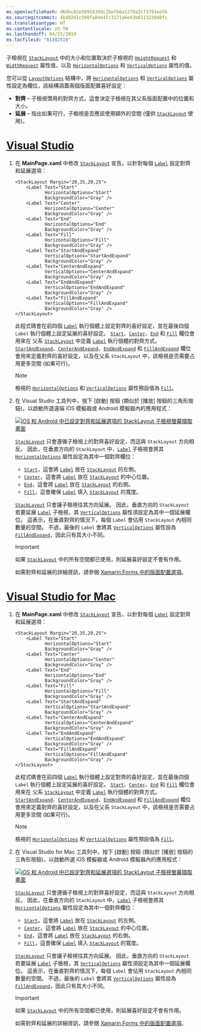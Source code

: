 ```yaml
---
ms.openlocfilehash: d6dbc82e56959399c2befb6a12f0a2cf3793ee5b
ms.sourcegitcommit: 4b402d1c508fa84e4fc3171a6e43b811323948fc
ms.translationtype: HT
ms.contentlocale: zh-TW
ms.lasthandoff: 04/23/2019
ms.locfileid: "61382519"
---
```

子檢視在 [`StackLayout`](xref:Xamarin.Forms.StackLayout) 中的大小和位置取決於子檢視的 [`HeightRequest`](xref:Xamarin.Forms.VisualElement.HeightRequest) 和 [`WidthRequest`](xref:Xamarin.Forms.VisualElement.WidthRequest) 屬性值，以及 [`HorizontalOptions`](xref:Xamarin.Forms.View.HorizontalOptions) 和 [`VerticalOptions`](xref:Xamarin.Forms.View.VerticalOptions) 屬性的值。

您可以從 [`LayoutOptions`](xref:Xamarin.Forms.LayoutOptions) 結構中，將 [`HorizontalOptions`](xref:Xamarin.Forms.View.HorizontalOptions) 和 [`VerticalOptions`](xref:Xamarin.Forms.View.VerticalOptions) 屬性設定為欄位，該結構涵蓋兩個版面配置喜好設定：

- **對齊** – 子檢視慣用的對齊方式，這會決定子檢視在其父系版面配置中的位置和大小。
- **延展** – 指出如果可行，子檢視是否應該使用額外的空間 (僅供 [`StackLayout`](xref:Xamarin.Forms.StackLayout) 使用)。

# <a name="visual-studiotabvswin"></a>[Visual Studio](#tab/vswin)

1. 在 **MainPage.xaml** 中修改 [`StackLayout`](xref:Xamarin.Forms.StackLayout) 宣告，以針對每個 [`Label`](xref:Xamarin.Forms.Label) 設定對齊和延展選項：

    ```xaml
    <StackLayout Margin="20,35,20,25">
        <Label Text="Start"
               HorizontalOptions="Start"
               BackgroundColor="Gray" />
        <Label Text="Center"
               HorizontalOptions="Center"
               BackgroundColor="Gray" />
        <Label Text="End"
               HorizontalOptions="End"
               BackgroundColor="Gray" />
        <Label Text="Fill"
               HorizontalOptions="Fill"
               BackgroundColor="Gray" />
        <Label Text="StartAndExpand"
               VerticalOptions="StartAndExpand"
               BackgroundColor="Gray" />
        <Label Text="CenterAndExpand"
               VerticalOptions="CenterAndExpand"
               BackgroundColor="Gray" />
        <Label Text="EndAndExpand"
               VerticalOptions="EndAndExpand"
               BackgroundColor="Gray" />
        <Label Text="FillAndExpand"
               VerticalOptions="FillAndExpand"
               BackgroundColor="Gray" />
    </StackLayout>
    ```

    此程式碼會在前四個 [`Label`](xref:Xamarin.Forms.Label) 執行個體上設定對齊的喜好設定，並在最後四個 `Label` 執行個體上設定延展的喜好設定。 [`Start`](xref:Xamarin.Forms.LayoutOptions.Start)、[`Center`](xref:Xamarin.Forms.LayoutOptions.Center)、[`End`](xref:Xamarin.Forms.LayoutOptions.End) 和 [`Fill`](xref:Xamarin.Forms.LayoutOptions.Fill) 欄位會用來在 父系 [`StackLayout`](xref:Xamarin.Forms.StackLayout) 中定義 [`Label`](xref:Xamarin.Forms.Label) 執行個體的對齊方式。 [`StartAndExpand`](xref:Xamarin.Forms.LayoutOptions.StartAndExpand)、[`CenterAndExpand`](xref:Xamarin.Forms.LayoutOptions.CenterAndExpand)、[`EndAndExpand`](xref:Xamarin.Forms.LayoutOptions.EndAndExpand) 和 [`FillAndExpand`](xref:Xamarin.Forms.LayoutOptions.FillAndExpand) 欄位會用來定義對齊的喜好設定，以及在父系 `StackLayout` 中，該檢視是否需要占用更多空間 (如果可行)。

    > [!NOTE]
    > 檢視的 [`HorizontalOptions`](xref:Xamarin.Forms.View.HorizontalOptions) 和 [`VerticalOptions`](xref:Xamarin.Forms.View.VerticalOptions) 屬性預設值為 [`Fill`](xref:Xamarin.Forms.LayoutOptions.Fill)。

1. 在 Visual Studio 工具列中，按下 [啟動] 按鈕 (類似於 [播放] 按鈕的三角形按鈕)，以啟動所選遠端 iOS 模擬器或 Android 模擬器內的應用程式：

    [![iOS 和 Android 中已設定對齊和延展選項的 StackLayout 子檢視螢幕擷取畫面](../images/alignment-expansion.png "包含標籤執行個體並已設定對齊和延展的 StackLayout")](../images/alignment-expansion-large.png#lightbox "包含標籤執行個體並已設定對齊和延展的 StackLayout")

    [`StackLayout`](xref:Xamarin.Forms.StackLayout) 只會遵循子檢視上的對齊喜好設定，而這與 `StackLayout` 方向相反。 因此，在垂直方向的 `StackLayout` 中，[`Label`](xref:Xamarin.Forms.Label) 子檢視會將其 [`HorizontalOptions`](xref:Xamarin.Forms.View.HorizontalOptions) 屬性設定為其中一個對齊欄位：

    - [`Start`](xref:Xamarin.Forms.LayoutOptions.Start)，這會將 [`Label`](xref:Xamarin.Forms.Label) 放在 [`StackLayout`](xref:Xamarin.Forms.StackLayout) 的左側。
    - [`Center`](xref:Xamarin.Forms.LayoutOptions.Center)，這會將 [`Label`](xref:Xamarin.Forms.Label) 放在 [`StackLayout`](xref:Xamarin.Forms.StackLayout) 的中心位置。
    - [`End`](xref:Xamarin.Forms.LayoutOptions.End)，這會將 [`Label`](xref:Xamarin.Forms.Label) 放在 [`StackLayout`](xref:Xamarin.Forms.StackLayout) 的右側。
    - [`Fill`](xref:Xamarin.Forms.LayoutOptions.Fill)，這會確保 [`Label`](xref:Xamarin.Forms.Label) 填入 [`StackLayout`](xref:Xamarin.Forms.StackLayout) 的寬度。

    [`StackLayout`](xref:Xamarin.Forms.StackLayout) 只會讓子檢視往其方向延展。 因此，垂直方向的 `StackLayout` 若要延展 [`Label`](xref:Xamarin.Forms.Label) 子檢視，其 [`VerticalOptions`](xref:Xamarin.Forms.View.VerticalOptions) 屬性須設定為其中一個延展欄位。 這表示，在垂直對齊的情況下，每個 `Label` 會佔用 `StackLayout` 內相同數量的空間。 不過，最後的 `Label` 會將其 [`VerticalOptions`](xref:Xamarin.Forms.View.VerticalOptions) 屬性設為 [`FillAndExpand`](xref:Xamarin.Forms.LayoutOptions.FillAndExpand)，因此只有其大小不同。

    > [!IMPORTANT]
    > 如果 [`StackLayout`](xref:Xamarin.Forms.StackLayout) 中的所有空間都已使用，則延展喜好設定不會有作用。

    如需對齊和延展的詳細資訊，請參閱 [Xamarin.Forms 中的版面配置選項](~/xamarin-forms/user-interface/layouts/layout-options.md)。

# <a name="visual-studio-for-mactabvsmac"></a>[Visual Studio for Mac](#tab/vsmac)

1. 在 **MainPage.xaml** 中修改 [`StackLayout`](xref:Xamarin.Forms.StackLayout) 宣告，以針對每個 [`Label`](xref:Xamarin.Forms.Label) 設定對齊和延展選項：

    ```xaml
    <StackLayout Margin="20,35,20,25">
        <Label Text="Start"
               HorizontalOptions="Start"
               BackgroundColor="Gray" />
        <Label Text="Center"
               HorizontalOptions="Center"
               BackgroundColor="Gray" />
        <Label Text="End"
               HorizontalOptions="End"
               BackgroundColor="Gray" />
        <Label Text="Fill"
               HorizontalOptions="Fill"
               BackgroundColor="Gray" />
        <Label Text="StartAndExpand"
               VerticalOptions="StartAndExpand"
               BackgroundColor="Gray" />
        <Label Text="CenterAndExpand"
               VerticalOptions="CenterAndExpand"
               BackgroundColor="Gray" />
        <Label Text="EndAndExpand"
               VerticalOptions="EndAndExpand"
               BackgroundColor="Gray" />
        <Label Text="FillAndExpand"
               VerticalOptions="FillAndExpand"
               BackgroundColor="Gray" />
    </StackLayout>
    ```

    此程式碼會在前四個 [`Label`](xref:Xamarin.Forms.Label) 執行個體上設定對齊的喜好設定，並在最後四個 `Label` 執行個體上設定延展的喜好設定。 [`Start`](xref:Xamarin.Forms.LayoutOptions.Start)、[`Center`](xref:Xamarin.Forms.LayoutOptions.Center)、[`End`](xref:Xamarin.Forms.LayoutOptions.End) 和 [`Fill`](xref:Xamarin.Forms.LayoutOptions.Fill) 欄位會用來在 父系 [`StackLayout`](xref:Xamarin.Forms.StackLayout) 中定義 [`Label`](xref:Xamarin.Forms.Label) 執行個體的對齊方式。 [`StartAndExpand`](xref:Xamarin.Forms.LayoutOptions.StartAndExpand)、[`CenterAndExpand`](xref:Xamarin.Forms.LayoutOptions.CenterAndExpand)、[`EndAndExpand`](xref:Xamarin.Forms.LayoutOptions.EndAndExpand) 和 [`FillAndExpand`](xref:Xamarin.Forms.LayoutOptions.FillAndExpand) 欄位會用來定義對齊的喜好設定，以及在父系 `StackLayout` 中，該檢視是否需要占用更多空間 (如果可行)。

    > [!NOTE]
    > 檢視的 [`HorizontalOptions`](xref:Xamarin.Forms.View.HorizontalOptions) 和 [`VerticalOptions`](xref:Xamarin.Forms.View.VerticalOptions) 屬性預設值為 [`Fill`](xref:Xamarin.Forms.LayoutOptions.Fill)。

1. 在 Visual Studio for Mac 工具列中，按下 [啟動] 按鈕 (類似於 [播放] 按鈕的三角形按鈕)，以啟動所選 iOS 模擬器或 Android 模擬器內的應用程式：

    [![iOS 和 Android 中已設定對齊和延展選項的 StackLayout 子檢視螢幕擷取畫面](../images/alignment-expansion.png "包含標籤執行個體並已設定對齊和延展的 StackLayout")](../images/alignment-expansion-large.png#lightbox "包含標籤執行個體並已設定對齊和延展的 StackLayout")

    [`StackLayout`](xref:Xamarin.Forms.StackLayout) 只會遵循子檢視上的對齊喜好設定，而這與 `StackLayout` 方向相反。 因此，在垂直方向的 `StackLayout` 中，[`Label`](xref:Xamarin.Forms.Label) 子檢視會將其 [`HorizontalOptions`](xref:Xamarin.Forms.View.HorizontalOptions) 屬性設定為其中一個對齊欄位：

    - [`Start`](xref:Xamarin.Forms.LayoutOptions.Start)，這會將 [`Label`](xref:Xamarin.Forms.Label) 放在 [`StackLayout`](xref:Xamarin.Forms.StackLayout) 的左側。
    - [`Center`](xref:Xamarin.Forms.LayoutOptions.Center)，這會將 [`Label`](xref:Xamarin.Forms.Label) 放在 [`StackLayout`](xref:Xamarin.Forms.StackLayout) 的中心位置。
    - [`End`](xref:Xamarin.Forms.LayoutOptions.End)，這會將 [`Label`](xref:Xamarin.Forms.Label) 放在 [`StackLayout`](xref:Xamarin.Forms.StackLayout) 的右側。
    - [`Fill`](xref:Xamarin.Forms.LayoutOptions.Fill)，這會確保 [`Label`](xref:Xamarin.Forms.Label) 填入 [`StackLayout`](xref:Xamarin.Forms.StackLayout) 的寬度。

    [`StackLayout`](xref:Xamarin.Forms.StackLayout) 只會讓子檢視往其方向延展。 因此，垂直方向的 `StackLayout` 若要延展 [`Label`](xref:Xamarin.Forms.Label) 子檢視，其 [`VerticalOptions`](xref:Xamarin.Forms.View.VerticalOptions) 屬性須設定為其中一個延展欄位。 這表示，在垂直對齊的情況下，每個 `Label` 會佔用 `StackLayout` 內相同數量的空間。 不過，最後的 `Label` 會將其 [`VerticalOptions`](xref:Xamarin.Forms.View.VerticalOptions) 屬性設為 [`FillAndExpand`](xref:Xamarin.Forms.LayoutOptions.FillAndExpand)，因此只有其大小不同。

    > [!IMPORTANT]
    > 如果 [`StackLayout`](xref:Xamarin.Forms.StackLayout) 中的所有空間都已使用，則延展喜好設定不會有作用。

    如需對齊和延展的詳細資訊，請參閱 [Xamarin.Forms 中的版面配置選項](~/xamarin-forms/user-interface/layouts/layout-options.md)。
